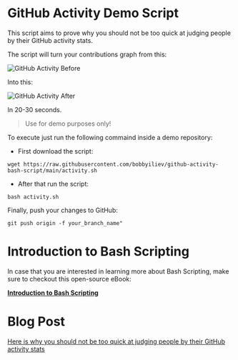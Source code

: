 # GitHub Activity Demo Script

This script aims to prove why you should not be too quick at judging people by their GitHub activity stats.

The script will turn your contributions graph from this:

![GitHub Activity Before](https://imgur.com/SFQ3RJz.png)

Into this:

![GitHub Activity After](https://imgur.com/xJ6MjFH.png)

In 20-30 seconds.

> Use for demo purposes only!

To execute just run the following commaind inside a demo repository:

* First download the script:

```
wget https://raw.githubusercontent.com/bobbyiliev/github-activity-bash-script/main/activity.sh
```

* After that run the script:

```
bash activity.sh
```

Finally, push your changes to GitHub:

```
git push origin -f your_branch_name"
```

# Introduction to Bash Scripting

In case that you are interested in learning more about Bash Scripting, make sure to checkout this open-source eBook:

**[Introduction to Bash Scripting](https://github.com/bobbyiliev/introduction-to-bash-scripting)**

# Blog Post

[Here is why you should not be too quick at judging people by their GitHub activity stats](https://devdojo.com/bobbyiliev/here-is-why-you-should-not-be-too-quick-at-judging-people-by-their-github-activity-stats?ref=bobbyiliev)
